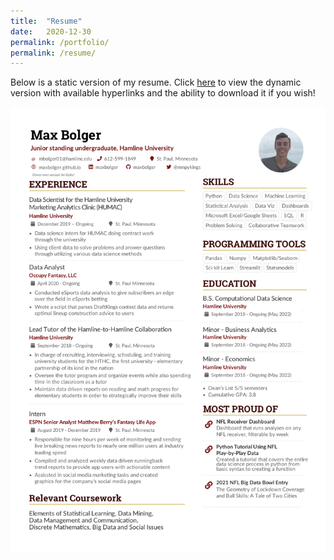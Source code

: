 ```yaml
---
title:  "Resume"
date:   2020-12-30
permalink: /portfolio/
permalink: /resume/
---
```


Below is a static version of my resume. Click [here](https://maxbolger.github.io/MaxBolgerResume.pdf) to view the dynamic version with available hyperlinks and the ability to download it if you wish!

<center><img src="/assets/images/MaxBolgerResumePNG.png"></center>
